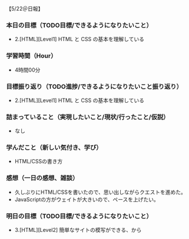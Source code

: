 【5/22＠日報】
### 本日の目標（TODO目標/できるようになりたいこと）
- 2.[HTML][Level1] HTML と CSS の基本を理解している
### 学習時間（Hour）
- 4時間00分
### 目標振り返り（TODO進捗/できるようになりたいこと振り返り）
- 2.[HTML][Level1] HTML と CSS の基本を理解している
### 詰まっていること（実現したいこと/現状/行ったこと/仮説）
- なし
### 学んだこと（新しい気付き、学び）
- HTML/CSSの書き方
### 感想（一日の感想、雑談）
- 久しぶりにHTML/CSSを書いたので、思い出しながらクエストを進めた。
- JavaScriptの方がウェイトが大きいので、ペースを上げたい。
### 明日の目標（TODO目標/できるようになりたいこと）
- 3.[HTML][Level2] 簡単なサイトの模写ができる、から
